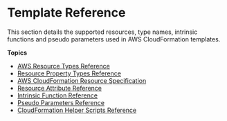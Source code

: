 # Template Reference<a name="template-reference"></a>

This section details the supported resources, type names, intrinsic functions and pseudo parameters used in AWS CloudFormation templates\.

**Topics**
+ [AWS Resource Types Reference](aws-template-resource-type-ref.md)
+ [Resource Property Types Reference](aws-product-property-reference.md)
+ [AWS CloudFormation Resource Specification](cfn-resource-specification.md)
+ [Resource Attribute Reference](aws-product-attribute-reference.md)
+ [Intrinsic Function Reference](intrinsic-function-reference.md)
+ [Pseudo Parameters Reference](pseudo-parameter-reference.md)
+ [CloudFormation Helper Scripts Reference](cfn-helper-scripts-reference.md)